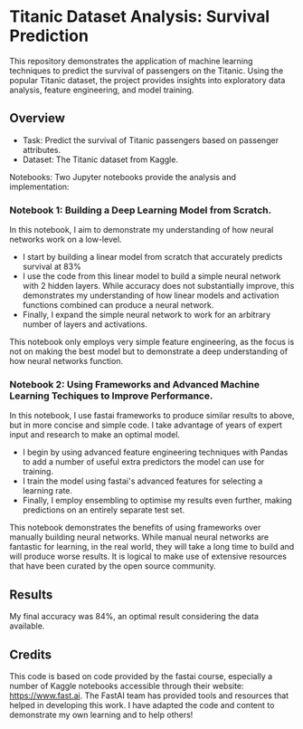# Titanic Dataset Analysis: Survival Prediction

This repository demonstrates the application of machine learning techniques to predict the survival of passengers on the Titanic. Using the popular Titanic dataset, the project provides insights into exploratory data analysis, feature engineering, and model training.

## Overview
- Task: Predict the survival of Titanic passengers based on passenger attributes.
- Dataset: The Titanic dataset from Kaggle.

Notebooks: Two Jupyter notebooks provide the analysis and implementation:

### Notebook 1: Building a Deep Learning Model from Scratch.
In this notebook, I aim to demonstrate my understanding of how neural networks work on a low-level.

- I start by building a linear model from scratch that accurately predicts survival at 83%
- I use the code from this linear model to build a simple neural network with 2 hidden layers. While accuracy does not substantially improve, this demonstrates my understanding of how linear models and activation functions combined can produce a neural network.
- Finally, I expand the simple neural network to work for an arbitrary number of layers and activations.

This notebook only employs very simple feature engineering, as the focus is not on making the best model but to demonstrate a deep understanding of how neural networks function.

### Notebook 2: Using Frameworks and Advanced Machine Learning Techiques to Improve Performance.
In this notebook, I use fastai frameworks to produce similar results to above, but in more concise and simple code. I take advantage of years of expert input and research to make an optimal model.

- I begin by using advanced feature engineering techniques with Pandas to add a number of useful extra predictors the model can use for training.
- I train the model using fastai's advanced features for selecting a learning rate.
- Finally, I employ ensembling to optimise my results even further, making predictions on an entirely separate test set.

This notebook demonstrates the benefits of using frameworks over manually building neural networks. While manual neural networks are fantastic for learning, in the real world, they will take a long time to build and will produce worse results. It is logical to make use of extensive resources that have been curated by the open source community. 

## Results
My final accuracy was 84%, an optimal result considering the data available.

## Credits

This code is based on code provided by the fastai course, especially a number of Kaggle notebooks accessible through their website: https://www.fast.ai. The FastAI team has provided tools and resources that helped in developing this work. I have adapted the code and content to demonstrate my own learning and to help others!
